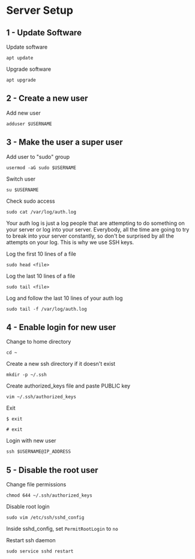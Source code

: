 # Server Setup

## 1 - Update Software

Update software

`apt update`

Upgrade software

`apt upgrade`

## 2 - Create a new user

Add new user

`adduser $USERNAME`

## 3 - Make the user a super user

Add user to "sudo" group

`usermod -aG sudo $USERNAME`

Switch user

`su $USERNAME`

Check sudo access

`sudo cat /var/log/auth.log`

Your auth log is just a log people that are attempting to do something on your
server or log into your server. Everybody, all the time are going to try to
break into your server constantly, so don't be surprised by all the attempts on
your log. This is why we use SSH keys.

Log the first 10 lines of a file

`sudo head <file>`

Log the last 10 lines of a file

`sudo tail <file>`

Log and follow the last 10 lines of your auth log

`sudo tail -f /var/log/auth.log`

## 4 - Enable login for new user

Change to home directory

`cd ~`

Create a new ssh directory if it doesn't exist

`mkdir -p ~/.ssh`

Create authorized_keys file and paste PUBLIC key

`vim ~/.ssh/authorized_keys`

Exit

`$ exit`

`# exit`

Login with new user

`ssh $USERNAME@IP_ADDRESS`

## 5 - Disable the root user

Change file permissions

`chmod 644 ~/.ssh/authorized_keys`

Disable root login

`sudo vim /etc/ssh/sshd_config`

Inside sshd_config, set `PermitRootLogin` to `no`

Restart ssh daemon

`sudo service sshd restart`

